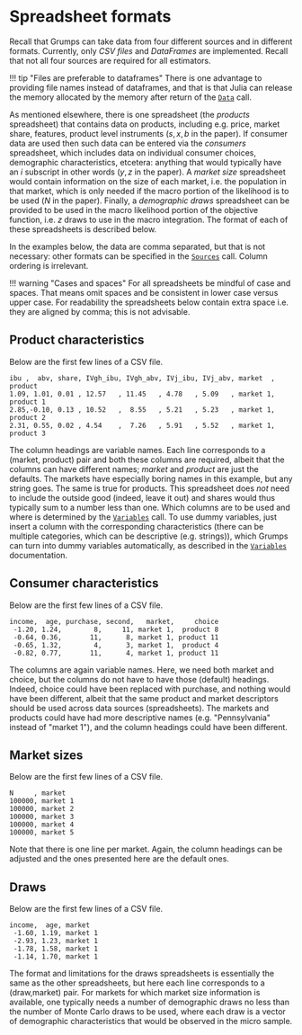 # Spreadsheet formats


Recall that Grumps can take data from four different sources and in different formats.  Currently, only *CSV files* and *DataFrames* are implemented.  Recall that not all four sources are required for all estimators.  

!!! tip "Files are preferable to dataframes"
    There is one advantage to providing file names instead of dataframes, and that is that Julia can release the memory allocated by the memory after return of the [`Data`](@ref) call.

As mentioned elsewhere, there is one spreadsheet (the *products* spreadsheet) that contains data on products, including e.g. price, market share, features, product level instruments ($s,x,b$ in the paper).  If consumer data are used then such data can be entered via the *consumers* spreadsheet, which includes data on individual consumer choices, demographic characteristics, etcetera: anything that would typically have an $i$ subscript in other words ($y,z$ in the paper).  A *market size* spreadsheet would contain information on the size of each market, i.e. the population in that market, which is only needed if the macro portion of the likelihood is to be used ($N$ in the paper).  Finally, a *demographic draws* spreadsheet can be provided to be used in the macro likelihood portion of the objective function, i.e. $z$ draws to use in the macro integration.  The format of each of these spreadsheets is described below.

In the examples below, the data are comma separated, but that is not necessary: other formats can be specified in the [`Sources`](@ref) call.  Column ordering is irrelevant.

!!! warning "Cases and spaces"
    For all spreadsheets be mindful of case and spaces.  That means omit spaces and be consistent in lower case versus upper case. For readability the spreadsheets below contain extra space i.e. they are aligned by comma; this is not advisable.  


## Product characteristics

Below are the first few lines of a CSV file.  

```
ibu ,  abv, share, IVgh_ibu, IVgh_abv, IVj_ibu, IVj_abv, market  , product
1.09, 1.01, 0.01 , 12.57   , 11.45   , 4.78   , 5.09   , market 1, product 1
2.85,-0.10, 0.13 , 10.52   ,  8.55   , 5.21   , 5.23   , market 1, product 2
2.31, 0.55, 0.02 , 4.54    ,  7.26   , 5.91   , 5.52   , market 1, product 3
```

The column headings are variable names.  Each line corresponds to a (market, product) pair and both these columns are
required, albeit that the columns can have different names; *market* and *product* are just the defaults.  The markets have especially boring
names in this example, but any string goes.  The same is true for products.  This spreadsheet does *not* need to include the outside
good (indeed, leave it out) and shares would thus typically sum to a number less than one.  Which columns are to be used and where is 
determined by the [`Variables`](@ref) call.  To use dummy variables, just insert a column with the corresponding characteristics (there can be multiple categories, which can be descriptive (e.g. strings)), which Grumps can turn into dummy variables automatically, as described in the [`Variables`](@ref) documentation.

## Consumer characteristics

Below are the first few lines of a CSV file.

```
income,  age, purchase, second,   market,     choice
 -1.20, 1.24,        8,     11, market 1,  product 8
 -0.64, 0.36,       11,      8, market 1, product 11
 -0.65, 1.32,        4,      3, market 1,  product 4
 -0.82, 0.77,       11,      4, market 1, product 11
```

The columns are again variable names.  Here, we need both market and choice, but the columns do not have to have those (default) headings.  Indeed, choice could have been replaced with purchase, and nothing would have been different, albeit that the same product
and market descriptors should be used across data sources (spreadsheets).  The markets and products could have had more descriptive names (e.g. "Pennsylvania" instead of "market 1"), and the column headings could have been different.

## Market sizes

Below are the first few lines of a CSV file.

```
N     , market
100000, market 1
100000, market 2
100000, market 3
100000, market 4
100000, market 5
```

Note that there is one line per market.  Again, the column headings can be adjusted and the ones presented here are the default ones.


## Draws

Below are the first few lines of a CSV file.

```
income,  age, market
 -1.60, 1.19, market 1
 -2.93, 1.23, market 1
 -1.78, 1.58, market 1
 -1.14, 1.70, market 1
```

The format and limitations for the draws spreadsheets is essentially the same as the other spreadsheets, but here each line corresponds to a (draw,market) pair. For markets for which market size information is available, one typically needs a number of demographic draws no less than the number of Monte Carlo draws to be used, where each draw is a vector of demographic characteristics that would be observed in the micro sample.  


